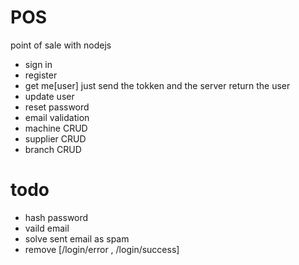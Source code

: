 # POS
point of sale with nodejs


- sign in 
- register
- get me[user] just send the tokken and the server return the user
- update user
- reset password
- email validation
- machine CRUD
- supplier CRUD
- branch CRUD
# todo
- hash password
- vaild email
- solve sent email as spam
- remove [/login/error , /login/success]